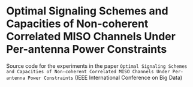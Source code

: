 # Optimal Signaling Schemes and Capacities of Non-coherent Correlated MISO Channels Under Per-antenna Power Constraints
Source code for the experiments in the paper `Optimal Signaling Schemes and Capacities of Non-coherent Correlated MISO Channels Under Per-antenna Power Constraints` (IEEE International Conference on Big Data)




